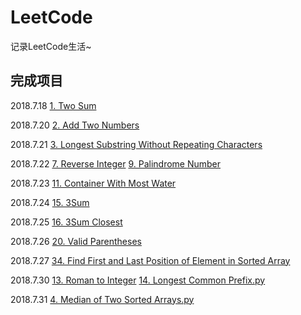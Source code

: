 # LeetCode
记录LeetCode生活~

## 完成项目
2018.7.18 [1. Two Sum](https://github.com/MineSimon/LeetCode/blob/master/code/1.%20Two%20Sum.py)

2018.7.20 [2. Add Two Numbers](https://github.com/MineSimon/LeetCode/blob/master/code/2.%20Add%20Two%20Numbers.py)

2018.7.21 [3. Longest Substring Without Repeating Characters](https://github.com/MineSimon/LeetCode/blob/master/code/3.%20Longest%20Substring%20Without%20Repeating%20Characters.py)

2018.7.22 [7. Reverse Integer](https://github.com/MineSimon/LeetCode/blob/master/code/7.%20Reverse%20Integer.py)
		  [9. Palindrome Number](https://github.com/MineSimon/LeetCode/blob/master/code/9.%20Palindrome%20Number.py)
		  
2018.7.23 [11. Container With Most Water](https://github.com/MineSimon/LeetCode/blob/master/code/11.%20Container%20With%20Most%20Water.py)

2018.7.24 [15. 3Sum](https://github.com/MineSimon/LeetCode/blob/master/code/15.%203Sum.py)

2018.7.25 [16. 3Sum Closest](https://github.com/MineSimon/LeetCode/blob/master/code/16.%203Sum%20Closest.py)

2018.7.26 [20. Valid Parentheses](https://github.com/MineSimon/LeetCode/blob/master/code/20.%20Valid%20Parentheses.py)

2018.7.27 [34. Find First and Last Position of Element in Sorted Array](https://github.com/MineSimon/LeetCode/blob/master/code/34.%20Find%20First%20and%20Last%20Position%20of%20Element%20in%20Sorted%20Array.py)

2018.7.30 [13. Roman to Integer](https://github.com/MineSimon/LeetCode/blob/master/code/13.%20Roman%20to%20Integer.py)  [14. Longest Common Prefix.py](https://github.com/MineSimon/LeetCode/blob/master/code/14.%20Longest%20Common%20Prefix.py)

2018.7.31 [4. Median of Two Sorted Arrays.py](https://github.com/MineSimon/LeetCode/blob/master/code/4.%20Median%20of%20Two%20Sorted%20Arrays.py)